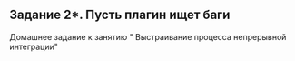 ## Задание 2*. Пусть плагин ищет баги
Домашнее задание к занятию " Выстраивание процесса непрерывной интеграции"
